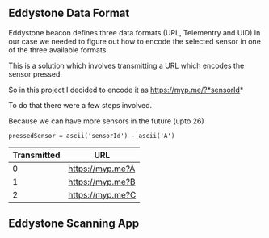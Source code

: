 ## Eddystone Data Format
Eddystone beacon defines three data formats (URL, Telementry and UID)
In our case we needed to figure out how to encode the selected sensor in one of the three available formats.

This is a solution which involves transmitting a URL which encodes the sensor pressed.

So in this project I decided to encode it as https://myp.me/?*sensorId*

To do that there were a few steps involved.

Because we can have more sensors in the future (upto 26)

```
pressedSensor = ascii('sensorId') - ascii('A')
```

Transmitted | URL 
--- | ---
0 | https://myp.me?A
1 | https://myp.me?B
2 | https://myp.me?C



## Eddystone Scanning App
